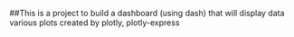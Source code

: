 ##This is a project to build a dashboard (using dash)
that will display data various plots created by  plotly, plotly-express